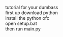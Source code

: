 tutorial for your dumbass
<br>
first up download python
<br>
install the python ofc
<br>
open setup.bat
<br>
then run main.py
